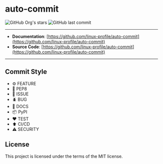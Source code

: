 # auto-commit

![GitHub Org's stars](https://img.shields.io/github/stars/linux-profile?label=LinuxProfile&style=flat-square)
![GitHub last commit](https://img.shields.io/github/last-commit/linux-profile/auto-commit?style=flat-square)

---

- **Documentation**: [https://github.com/linux-profile/auto-commit](https://github.com/linux-profile/auto-commit)
- **Source Code**: [https://github.com/linux-profile/auto-commit](https://github.com/linux-profile/auto-commit)

---

## Commit Style

- ⚙️ FEATURE
- 📝 PEP8
- 📌 ISSUE
- 🪲 BUG
- 📘 DOCS
- 📦 PyPI
- ❤️️ TEST
- ⬆️ CI/CD
- ⚠️ SECURITY

## License

This project is licensed under the terms of the MIT license.

